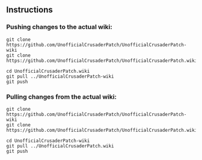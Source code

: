 ## Instructions

### Pushing changes to the actual wiki:
```shell
git clone https://github.com/UnofficialCrusaderPatch/UnofficialCrusaderPatch-wiki
git clone https://github.com/UnofficialCrusaderPatch/UnofficialCrusaderPatch.wiki

cd UnofficialCrusaderPatch.wiki
git pull ../UnofficialCrusaderPatch-wiki
git push
```

### Pulling changes from the actual wiki:
```shell
git clone https://github.com/UnofficialCrusaderPatch/UnofficialCrusaderPatch-wiki
git clone https://github.com/UnofficialCrusaderPatch/UnofficialCrusaderPatch.wiki

cd UnofficialCrusaderPatch-wiki
git pull ../UnofficialCrusaderPatch.wiki
git push
```
